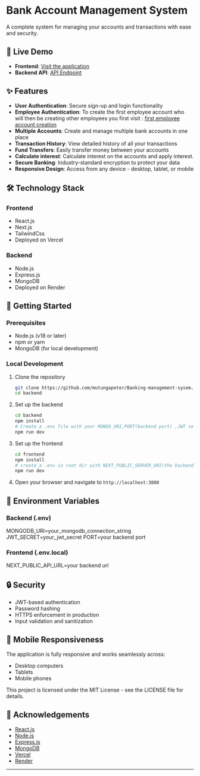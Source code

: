 # Bank Account Management System

A complete system for managing your accounts and transactions with ease and security.



## 🌟 Live Demo

- **Frontend**: [Visit the application](https://bankingaccounts-system.vercel.app/)
- **Backend API**: [API Endpoint](https://banking-ms-backend.onrender.com)

## ✨ Features

- **User Authentication**: Secure sign-up and login functionality
- **Employee Authentication**: To create the first employee account who will then be creating other employees you first visit : [first employee account creation](https://bankingaccounts-system.vercel.app/employee-register)
- **Multiple Accounts**: Create and manage multiple bank accounts in one place
- **Transaction History**: View detailed history of all your transactions
- **Fund Transfers**: Easily transfer money between your accounts
- **Calculate interest**: Calculate interest on the accounts and apply interest.
- **Secure Banking**: Industry-standard encryption to protect your data
- **Responsive Design**: Access from any device - desktop, tablet, or mobile

## 🛠️ Technology Stack

### Frontend
- React.js
- Next.js
- TailwindCss
- Deployed on Vercel

### Backend
- Node.js
- Express.js
- MongoDB
- Deployed on Render

## 🚀 Getting Started

### Prerequisites
- Node.js (v18 or later)
- npm or yarn
- MongoDB (for local development)

### Local Development

1. Clone the repository
   ```bash
   git clone https://github.com/mutungapeter/Banking-management-sysem.git
   cd backend
   ```

2. Set up the backend
   ```bash
   cd backend
   npm install
   # Create a .env file with your MONGO_URI,PORT(backend port) ,JWT secret,CLIENT_ORIGIN(the frontend url)
   npm run dev
   ```

3. Set up the frontend
   ```bash
   cd frontend
   npm install
   # create a .env in root dir with NEXT_PUBLIC_SERVER_URI(the backend url)
   npm run dev
   ```
4. Open your browser and navigate to `http://localhost:3000`

## 📝 Environment Variables

### Backend (.env)
MONGODB_URI=your_mongodb_connection_string
JWT_SECRET=your_jwt_secret
PORT=your backend port

### Frontend (.env.local)
NEXT_PUBLIC_API_URL=your backend url


## 🔒 Security

- JWT-based authentication
- Password hashing
- HTTPS enforcement in production
- Input validation and sanitization

## 📱 Mobile Responsiveness

The application is fully responsive and works seamlessly across:
- Desktop computers
- Tablets
- Mobile phones

This project is licensed under the MIT License - see the LICENSE file for details.

## 🙏 Acknowledgements

- [React.js](https://reactjs.org/)
- [Node.js](https://nodejs.org/)
- [Express.js](https://expressjs.com/)
- [MongoDB](https://www.mongodb.com/)
- [Vercel](https://vercel.com/)
- [Render](https://render.com/)

---

